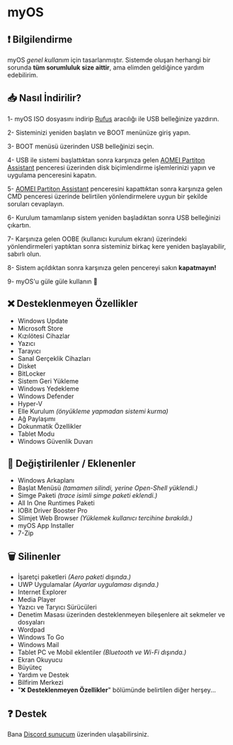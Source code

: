 # myOS
## ❗️ **Bilgilendirme**
myOS *genel kullanım* için tasarlanmıştır. Sistemde oluşan herhangi bir sorunda **tüm sorumluluk size aittir**, ama elimden geldiğince yardım edebilirim.
## 📥 **Nasıl İndirilir?**
1- myOS ISO dosyasını indirip [Rufus](https://rufus.ie/) aracılığı ile USB belleğinize yazdırın.

2- Sisteminizi yeniden başlatın ve BOOT menünüze giriş yapın.

3- BOOT menüsü üzerinden USB belleğinizi seçin.

4- USB ile sistemi başlattıktan sonra karşınıza gelen [AOMEI Partiton Assistant](https://www.aomeitech.com/aomei-partition-assistant.html) penceresi üzerinden disk biçimlendirme işlemlerinizi yapın ve uygulama penceresini kapatın.

5- [AOMEI Partiton Assistant](https://www.aomeitech.com/aomei-partition-assistant.html) penceresini kapattıktan sonra karşınıza gelen CMD penceresi üzerinde belirtilen yönlendirmelere uygun bir şekilde soruları cevaplayın.

6- Kurulum tamamlanıp sistem yeniden başladıktan sonra USB belleğinizi çıkartın.

7- Karşınıza gelen OOBE (kullanıcı kurulum ekranı) üzerindeki yönlendirmeleri yaptıktan sonra sisteminiz birkaç kere yeniden başlayabilir, sabırlı olun.

8- Sistem açıldıktan sonra karşınıza gelen pencereyi sakın **kapatmayın!**

9- myOS'u güle güle kullanın 👋
## ❌ **Desteklenmeyen Özellikler**
- Windows Update
- Microsoft Store
- Kızılötesi Cihazlar
- Yazıcı
- Tarayıcı
- Sanal Gerçeklik Cihazları
- Disket
- BitLocker
- Sistem Geri Yükleme
- Windows Yedekleme
- Windows Defender
- Hyper-V
- Elle Kurulum *(önyükleme yapmadan sistemi kurma)*
- Ağ Paylaşımı
- Dokunmatik Özellikler
- Tablet Modu
- Windows Güvenlik Duvarı
## 🌟 **Değiştirilenler / Eklenenler**
- Windows Arkaplanı
- Başlat Menüsü *(tamamen silindi, yerine Open-Shell yüklendi.)*
- Simge Paketi *(trace isimli simge paketi eklendi.)*
- All In One Runtimes Paketi
- IOBit Driver Booster Pro
- Slimjet Web Browser *(Yüklemek kullanıcı tercihine bırakıldı.)*
- myOS App Installer
- 7-Zip
## 🗑️ **Silinenler**
- İşaretçi paketleri *(Aero paketi dışında.)*
- UWP Uygulamalar *(Ayarlar uygulaması dışında.)*
- Internet Explorer
- Media Player
- Yazıcı ve Taryıcı Sürücüleri
- Denetim Masası üzerinden desteklenmeyen bileşenlere ait sekmeler ve dosyaları
- Wordpad
- Windows To Go
- Windows Mail
- Tablet PC ve Mobil eklentiler *(Bluetooth ve Wi-Fi dışında.)*
- Ekran Okuyucu
- Büyüteç
- Yardım ve Destek
- Bilfirim Merkezi
- "❌ **Desteklenmeyen Özellikler**" bölümünde belirtilen diğer herşey...
## ❓ **Destek**
Bana [Discord sunucum](https://discord.io/myos) üzerinden ulaşabilirsiniz.
